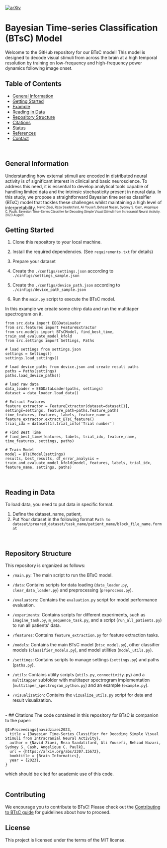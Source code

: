 [![arXiv](https://img.shields.io/badge/arXiv-2206.03992-b31b1b.svg)](https://arxiv.org/abs/2307.15672)

# Bayesian Time-series Classification (BTsC) Model
Welcome to the GitHub repository for our BTsC model! This model is designed to decode visual stimuli from across the brain at a high temporal resolution by training on low-frequency and high-frequency power dynamics following image onset.
<br/>

## Table of Contents
* [General Information](#general-information)
* [Getting Started](#getting-started)
* [Example](#example)
* [Reading in Data](#reading-in-edf-data)
* [Repository Structure](#repository-structure)
* [Citations](#citations)
* [Status](#status)
* [References](#references)
* [Contact](#contact)
<br/>

## General Information
Understanding how external stimuli are encoded in distributed neural activity is of significant interest in clinical and basic neuroscience. To address this need, it is essential to develop analytical tools capable of handling limited data and the intrinsic stochasticity present in neural data. In this study, we propose a straightforward Bayesian time series classifier (BTsC) model that tackles these challenges whilst maintaining a high level of interpretability.
<sup><sub>Navid Ziaei, Reza Saadatifard, Ali Yousefi, Behzad Nazari, Sydney S. Cash, Angelique C. Paulk. Bayesian Time-Series Classifier for Decoding Simple Visual Stimuli from Intracranial Neural Activity. 2023 August. </sup></sub>
<br/>

## Getting Started

1. Clone this repository to your local machine.

2. Install the required dependencies. (See `requirements.txt` for details)

3. Prepare your dataset

4. Create the `./configs/settings.json` according to `./cinfigs/settings_sample.json`

5. Create the `./configs/device_path.json` according to `./cinfigs/device_path_sample.json`

6. Run the `main.py` script to execute the BTsC model.

In this example we create some chirp data and run the multitaper spectrogram on it.
```
from src.data import EEGDataLoader
from src.features import FeatureExtractor
from src.models import BTsCModel, find_best_time, train_and_evaluate_model_kfold
from src.settings import Settings, Paths

# load settings from settings.json
settings = Settings()
settings.load_settings()

# load device paths from device.json and create result paths
paths = Paths(settings)
paths.load_device_paths()

# load raw data
data_loader = EEGDataLoader(paths, settings)
dataset = data_loader.load_data()

# Extract Features
feature_extractor = FeatureExtractor(dataset=dataset[1], settings=settings, feature_path=paths.feature_path)
time_features, features, labels, feature_name = feature_extractor.extract_BTsC_feature()
trial_idx = dataset[1].trial_info['Trial number']

# Find Best Time
# find_best_time(features, labels, trial_idx, feature_name, time_features, settings, paths)

# Train Model
model = BTsCModel(settings)
results, best_results, df_error_analysis = train_and_evaluate_model_kfold(model, features, labels, trial_idx,                                                                      feature_name, settings, paths)
```
<br/>

## Reading in Data
To load data, you need to put data in specific format. 
1. Define the dataset_name, patient, 
2. Put Your dataset in the following format
`Path to dataset/preared_dataset/task_name/patient_name/block_file_name.format`
<br/>

## Repository Structure
This repository is organized as follows:

- `/main.py`: The main script to run the BTsC model.

- `/data`: Contains scripts for data loading (`data_loader.py`, `clear_data_loader.py`) and preprocessing (`preprocess.py`).

- `/evaluators`: Contains the `evaluation.py` script for model performance evaluation.

- `/experiments`: Contains scripts for different experiments, such as `imagine_task.py`, `m_sequence_task.py`, and a script (`run_all_patients.py`) to run all patients' data.

- `/features`: Contains `feature_extraction.py` for feature extraction tasks.

- `/models`: Contains the main BTsC model (`btsc_model.py`), other classifier models (`classifier_models.py`), and model utilities (`model_utils.py`).

- `/settings`: Contains scripts to manage settings (`settings.py`) and paths (`paths.py`).

- `/utils`: Contains utility scripts (`utils.py`, `connectivity.py`) and a `multitapper` subfolder with multitaper spectrogram implementation (`multitaper_spectrogram_python.py`) and an example (`example.py`). 

- `/visualization`: Contains the `vizualize_utils.py` script for data and result visualization.
<br/>
- 
## Citations
The code contained in this repository for BTsC is companion to the paper:  

```
@InProceedings{navidziaei2023,
  title = {Bayesian Time-Series Classifier for Decoding Simple Visual Stimuli from Intracranial Neural Activity},
  author = {Navid Ziaei, Reza Saadatifard, Ali Yousefi, Behzad Nazari, Sydney S. Cash, Angelique C. Paulk},
  url = {https://arxiv.org/abs/2307.15672},
  booktitle = {Brain Informatics},
  year = {2023},
}
```
which should be cited for academic use of this code.  
<br/>

## Contributing

We encourage you to contribute to BTsC! Please check out the [Contributing to BTsC guide](CONTRIBUTING.md) for guidelines about how to proceed.

## License

This project is licensed under the terms of the MIT license.
